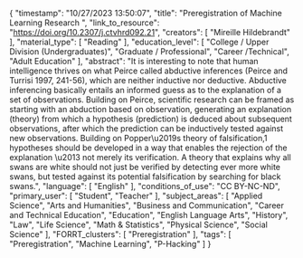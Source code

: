 {
    "timestamp": "10/27/2023 13:50:07",
    "title": "Preregistration of Machine Learning Research ",
    "link_to_resource": "https://doi.org/10.2307/j.ctvhrd092.21",
    "creators": [
        "Mireille Hildebrandt"
    ],
    "material_type": [
        "Reading"
    ],
    "education_level": [
        "College / Upper Division (Undergraduates)",
        "Graduate / Professional",
        "Career /Technical",
        "Adult Education"
    ],
    "abstract": "It is interesting to note that human intelligence thrives on what Peirce called abductive inferences (Peirce and Turrisi 1997, 241-56), which are neither inductive nor deductive. Abductive inferencing basically entails an informed guess as to the explanation of a set of observations. Building on Peirce, scientific research can be framed as starting with an abduction based on observation, generating an explanation (theory) from which a hypothesis (prediction) is deduced about subsequent observations, after which the prediction can be inductively tested against new observations. Building on Popper\u2019s theory of falsification,1 hypotheses should be developed in a way that enables the rejection of the explanation \u2013 not merely its verification. A theory that explains why all swans are white should not just be verified by detecting ever more white swans, but tested against its potential falsification by searching for black swans.",
    "language": [
        "English"
    ],
    "conditions_of_use": "CC BY-NC-ND",
    "primary_user": [
        "Student",
        "Teacher"
    ],
    "subject_areas": [
        "Applied Science",
        "Arts and Humanities",
        "Business and Communication",
        "Career and Technical Education",
        "Education",
        "English Language Arts",
        "History",
        "Law",
        "Life Science",
        "Math & Statistics",
        "Physical Science",
        "Social Science"
    ],
    "FORRT_clusters": [
        "Preregistration"
    ],
    "tags": [
        "Preregistration",
        "Machine Learning",
        "P-Hacking"
    ]
}